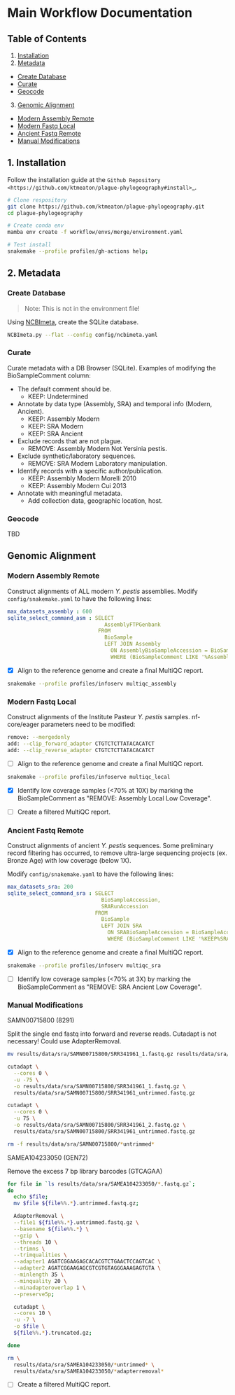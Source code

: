 # Main Workflow Documentation

## Table of Contents

1. [Installation](https://github.com/ktmeaton/plague-phylogeography/blob/master/docs-new/main.md#installation)
2. [Metadata](https://github.com/ktmeaton/plague-phylogeography/blob/master/docs-new/main.md#database)
- [Create Database](https://github.com/ktmeaton/plague-phylogeography/blob/master/docs-new/main.md#create-database)
- [Curate](https://github.com/ktmeaton/plague-phylogeography/blob/master/docs-new/main.md#curate)
- [Geocode](https://github.com/ktmeaton/plague-phylogeography/blob/master/docs-new/main.md#geocode)
3. [Genomic Alignment](https://github.com/ktmeaton/plague-phylogeography/blob/master/docs-new/main.md#genomic-alignment)
- [Modern Assembly Remote](https://github.com/ktmeaton/plague-phylogeography/blob/master/docs-new/main.md#modern-assembly-remote)
- [Modern Fastq Local](https://github.com/ktmeaton/plague-phylogeography/blob/master/docs-new/main.md#modern-fastq-local)
- [Ancient Fastq Remote](https://github.com/ktmeaton/plague-phylogeography/blob/master/docs-new/main.md#ancient-fastq-remote)
- [Manual Modifications](https://github.com/ktmeaton/plague-phylogeography/blob/master/docs-new/main.md#manual-modifications)

## 1. Installation

Follow the installation guide at the `Github Repository <https://github.com/ktmeaton/plague-phylogeography#install>`_.

```bash
# Clone respository
git clone https://github.com/ktmeaton/plague-phylogeography.git
cd plague-phylogeography

# Create conda env
mamba env create -f workflow/envs/merge/environment.yaml

# Test install
snakemake --profile profiles/gh-actions help;
```

## 2. Metadata

### Create Database

> Note: This is not in the environment file!

Using [NCBImeta](https://github.com/ktmeaton/NCBImeta), create the SQLite database.

```bash
NCBImeta.py --flat --config config/ncbimeta.yaml
```

### Curate

Curate metadata with a DB Browser (SQLite). Examples of modifying the BioSampleComment column:

- The default comment should be.
  - KEEP: Undetermined
- Annotate by data type (Assembly, SRA) and temporal info (Modern, Ancient).
  - KEEP: Assembly Modern
  - KEEP: SRA Modern
  - KEEP: SRA Ancient
- Exclude records that are not plague.
  - REMOVE: Assembly Modern Not Yersinia pestis.
- Exclude synthetic/laboratory sequences.
  - REMOVE: SRA Modern Laboratory manipulation.
- Identify records with a specific author/publication.
  - KEEP: Assembly Modern Morelli 2010
  - KEEP: Assembly Modern Cui 2013
- Annotate with meaningful metadata.
  - Add collection data, geographic location, host.

### Geocode

TBD

## Genomic Alignment

### Modern Assembly Remote

Construct alignments of ALL modern *Y. pestis* assemblies. Modify ```config/snakemake.yaml``` to have the following lines:

```yaml
max_datasets_assembly : 600
sqlite_select_command_asm : SELECT
                               AssemblyFTPGenbank
                             FROM
                               BioSample
                               LEFT JOIN Assembly
                                 ON AssemblyBioSampleAccession = BioSampleAccession
                                 WHERE (BioSampleComment LIKE '%Assembly%Modern%')
```

- [x] Align to the reference genome and create a final MultiQC report.

```bash
snakemake --profile profiles/infoserv multiqc_assembly
```

### Modern Fastq Local

Construct alignments of the Institute Pasteur *Y. pestis* samples.
nf-core/eager parameters need to be modified:

```bash
remove: --mergedonly
add: --clip_forward_adaptor CTGTCTCTTATACACATCT
add: --clip_reverse_adaptor CTGTCTCTTATACACATCT
```

- [ ] Align to the reference genome and create a final MultiQC report.

```bash
snakemake --profile profiles/infoserve multiqc_local
```

- [x] Identify low coverage samples (<70% at 10X) by marking the BioSampleComment as "REMOVE: Assembly Local Low Coverage".

- [ ] Create a filtered MultiQC report.

### Ancient Fastq Remote

Construct alignments of ancient *Y. pestis* sequences. Some preliminary record filtering has occurred, to remove ultra-large sequencing projects (ex. Bronze Age) with low coverage (below 1X).

 Modify ```config/snakemake.yaml``` to have the following lines:

```yaml
max_datasets_sra: 200
sqlite_select_command_sra : SELECT
                              BioSampleAccession,
                              SRARunAccession
                            FROM
                              BioSample
                              LEFT JOIN SRA
                                ON SRABioSampleAccession = BioSampleAccession
                                WHERE (BioSampleComment LIKE '%KEEP%SRA%Ancient%')
```

- [x] Align to the reference genome and create a final MultiQC report.

```bash
snakemake --profile profiles/infoserv multiqc_sra
```

- [ ] Identify low coverage samples (<70% at 3X) by marking the BioSampleComment as "REMOVE: SRA Ancient Low Coverage".

### Manual Modifications

SAMN00715800 (8291)

Split the single end fastq into forward and reverse reads. Cutadapt is
not necessary! Could use AdapterRemoval.

```bash
mv results/data/sra/SAMN00715800/SRR341961_1.fastq.gz results/data/sra/SAMN00715800/SRR341961_untrimmed.fastq.gz

cutadapt \
  --cores 0 \
  -u -75 \
  -o results/data/sra/SAMN00715800/SRR341961_1.fastq.gz \
  results/data/sra/SAMN00715800/SRR341961_untrimmed.fastq.gz

cutadapt \
  --cores 0 \
  -u 75 \
  -o results/data/sra/SAMN00715800/SRR341961_2.fastq.gz \
  results/data/sra/SAMN00715800/SRR341961_untrimmed.fastq.gz

rm -f results/data/sra/SAMN00715800/*untrimmed*
```

SAMEA104233050 (GEN72)

Remove the excess 7 bp library barcodes (GTCAGAA)

```bash
for file in `ls results/data/sra/SAMEA104233050/*.fastq.gz`;
do
  echo $file;
  mv $file ${file%%.*}.untrimmed.fastq.gz;

  AdapterRemoval \
  --file1 ${file%%.*}.untrimmed.fastq.gz \
  --basename ${file%%.*} \
  --gzip \
  --threads 10 \
  --trimns \
  --trimqualities \
  --adapter1 AGATCGGAAGAGCACACGTCTGAACTCCAGTCAC \
  --adapter2 AGATCGGAAGAGCGTCGTGTAGGGAAAGAGTGTA \
  --minlength 35 \
  --minquality 20 \
  --minadapteroverlap 1 \
  --preserve5p;

  cutadapt \
  --cores 10 \
  -u -7 \
  -o $file \
  ${file%%.*}.truncated.gz;

done

rm \
  results/data/sra/SAMEA104233050/*untrimmed* \
  results/data/sra/SAMEA104233050/*adapterremoval*
```

- [ ] Create a filtered MultiQC report.
